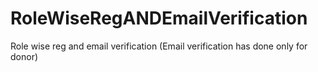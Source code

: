# RoleWiseRegANDEmailVerification
Role wise reg and email verification (Email verification has done only for donor)
